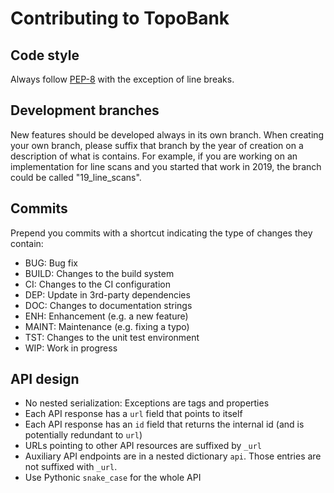 Contributing to TopoBank
========================

Code style
----------
Always follow [PEP-8](https://www.python.org/dev/peps/pep-0008/) with the exception of line
breaks.

Development branches
--------------------
New features should be developed always in its own branch. When creating your own branch,
please suffix that branch by the year of creation on a description of what is contains.
For example, if you are working on an implementation for line scans and you started that
work in 2019, the branch could be called "19_line_scans".

Commits
-------
Prepend you commits with a shortcut indicating the type of changes they contain:
* BUG: Bug fix
* BUILD: Changes to the build system
* CI: Changes to the CI configuration
* DEP: Update in 3rd-party dependencies
* DOC: Changes to documentation strings
* ENH: Enhancement (e.g. a new feature)
* MAINT: Maintenance (e.g. fixing a typo)
* TST: Changes to the unit test environment
* WIP: Work in progress

API design
----------
* No nested serialization: Exceptions are tags and properties
* Each API response has a `url` field that points to itself
* Each API response has an `id` field that returns the internal id (and is 
  potentially redundant to `url`)
* URLs pointing to other API resources are suffixed by `_url`
* Auxiliary API endpoints are in a nested dictionary `api`. Those entries are
  not suffixed with `_url`.
* Use Pythonic `snake_case` for the whole API

